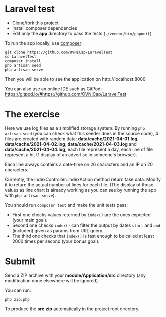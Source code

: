 # Laravel test

- Clone/fork this project
- Install composer dependencies
- Edit only the **app** directory to pass the tests (`./vendor/bin/phpunit`)

To run the app locally, use [composer](https://getcomposer.org/):

```shell
git clone https://github.com/OVNICap/LaravelTest
cd LaravelTest
composer install
php artisan seed
php artisan serve
```

Then you will be able to see the application on http://localhost:8000

You can also use an online IDE such as GitPod:
https://gitpod.io/#https://github.com/OVNICap/LaravelTest

# The exercise

Here we use log files as a simplified storage system. By running `php artisan seed` (you can check what this seeder does in the source code), 4 files are created with random data: **data/cache/2021-04-01.log**, **data/cache/2021-04-02.log**, **data/cache/2021-04-03.log** and **data/cache/2021-04-04.log**, each file represent a day, each line of file represent a hit (1 display of an advertise in someone's browser).

Each line always contains a date-time on 26 characters and an IP on 20 characters.

Currently, the IndexController::indexAction method return fake data. Modify it to return the actual number of lines for each file. (The display of those values as line chart is already working as you can see by running the app with `php artisan serve`).

You should run `composer test` and make the unit tests pass:
- First one checks values returned by `index()` are the ones expected (your main goal).
- Second one checks `index()` can filter the output by dates `start` and `end` (included) given as params from URL query.
- The third one checks that `index()` is fast enough to be called at least 2000 times per second (your bonus goal).

# Submit

Send a ZIP archive with your **module/Application/src** directory (any modification done elsewhere will be ignored).

You can run:
```
php zip.php
```

To produce the **src.zip** automatically in the project root directory.
